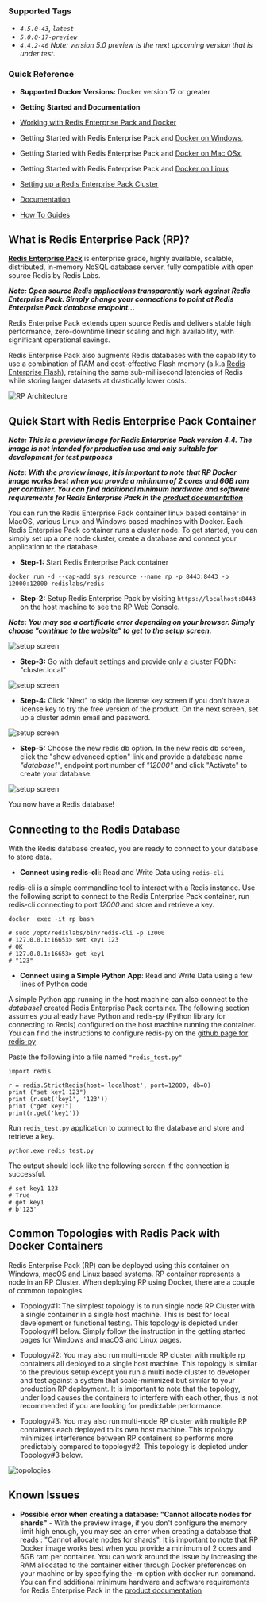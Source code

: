 ### Supported Tags
* _`4.5.0-43`_, _`latest`_
* _`5.0.0-17-preview`_
* _`4.4.2-46`_
_Note: version 5.0 preview is the next upcoming version that is under test._

### Quick Reference
* **Supported Docker Versions:**
Docker version 17 or greater

* **Getting Started and Documentation**
 * [Working with Redis Enterprise Pack and Docker](https://redislabs.com/redis-enterprise-documentation/installing-and-upgrading/docker/)
 * Getting Started with Redis Enterprise Pack and [Docker on Windows](https://redislabs.com/redis-enterprise-documentation/installing-and-upgrading/docker/windows/), 
 * Getting Started with Redis Enterprise Pack and [Docker on Mac OSx](https://redislabs.com/redis-enterprise-documentation/installing-and-upgrading/docker/macos/), 
 * Getting Started with Redis Enterprise Pack and [Docker on Linux](https://redislabs.com/redis-enterprise-documentation/installing-and-upgrading/docker/linux/)
 * [Setting up a Redis Enterprise Pack Cluster](https://redislabs.com/redis-enterprise-documentation/initial-setup-creating-a-new-cluster/)
 * [Documentation](https://redislabs.com/resources/redis-pack-documentation/)
 * [How To Guides](https://redislabs.com/resources/how-to-redis-enterprise/)

## What is Redis Enterprise Pack (RP)? ##
[**Redis Enterprise Pack**](https://redislabs.com/products/redis-pack/) is enterprise grade, highly available, scalable, distributed, in-memory NoSQL database server, fully compatible with open source Redis by Redis Labs.

**_Note: Open source Redis applications transparently work against Redis Enterprise Pack. Simply change your connections to point at Redis Enterprise Pack database endpoint..._**

Redis Enterprise Pack extends open source Redis and delivers stable high performance, zero-downtime linear scaling and high availability, with significant operational savings.

Redis Enterprise Pack also augments Redis databases with the capability to use a combination of RAM and cost-effective Flash memory (a.k.a [Redis Enterprise Flash](https://redislabs.com/products/redis-pack/flash-memory/)), retaining the same sub-millisecond latencies of Redis while storing larger datasets at drastically lower costs.

![RP Architecture](https://raw.githubusercontent.com/RedisLabs/DockerHub/master/images/general/redis_arch.jpeg)

## Quick Start with Redis Enterprise Pack Container ##

**_Note: This is a preview image for Redis Enterprise Pack version 4.4. The image is not intended for production use and only suitable for development for test purposes_**

**_Note: With the preview image, It is important to note that RP Docker image works best when you provde a minimum of 2 cores and 6GB ram per container. You can find additional minimum hardware and software requirements for Redis Enterprise Pack in the [product documentation](https://redislabs.com/redis-enterprise-documentation/installing-and-upgrading/hardware-software-requirements/)_** 

You can run the Redis Enterprise Pack container linux based container in MacOS, various Linux and Windows based machines with Docker. Each Redis Enterprise Pack container runs a cluster node. To get started, you can simply set up a one node cluster, create a database and connect your application to the database.

* **Step-1:** Start Redis Enterprise Pack container

`docker run -d --cap-add sys_resource --name rp -p 8443:8443 -p 12000:12000 redislabs/redis`

* **Step-2:** Setup Redis Enterprise Pack by visiting `https://localhost:8443` on the host machine to see the RP Web Console. 

**_Note: You may see a certificate error depending on your browser. Simply choose "continue to the website" to get to the setup screen._**

![setup screen](https://raw.githubusercontent.com/RedisLabs/DockerHub/master/images/mac/RP-SetupScreen.jpeg)

* **Step-3:** Go with default settings and provide only a cluster FQDN: "cluster.local"

![setup screen](https://raw.githubusercontent.com/RedisLabs/DockerHub/master/images/mac/RP-SetupScreen2.jpeg)

* **Step-4:** Click "Next" to skip the license key screen if you don't have a license key to try the free version of the product. On the next screen, set up a cluster admin email and password.

![setup screen](https://raw.githubusercontent.com/RedisLabs/DockerHub/master/images/mac/RP-SetupScreen4.jpeg)

* **Step-5:** Choose the new redis db option. In the new redis db screen, click the "show advanced option" link and provide a database name _"database1"_, endpoint port number of _"12000"_ and click "Activate" to create your database.

![setup screen](https://raw.githubusercontent.com/RedisLabs/DockerHub/master/images/mac/RP-DBScreen2.jpeg)

You now have a Redis database!

## Connecting to the Redis Database ##
With the Redis database created, you are ready to connect to your database to store data.

* **Connect using redis-cli**: Read and Write Data using `redis-cli`

redis-cli is a simple commandline tool to interact with a Redis instance. Use the following script to connect to the Redis Enterprise Pack container, run redis-cli connecting to port _12000_ and store and retrieve a key.

```
docker  exec -it rp bash

# sudo /opt/redislabs/bin/redis-cli -p 12000
# 127.0.0.1:16653> set key1 123
# OK
# 127.0.0.1:16653> get key1
# "123"
```
 

* **Connect using a Simple Python App**: Read and Write Data using a few lines of Python code

A simple Python app running in the host machine can also connect to the _database1_ created Redis Enterprise Pack container. The following section assumes you already have Python and redis-py (Python library for connecting to Redis) configured on the host machine running the container. You can find the instructions to configure redis-py on the [github page for redis-py](https://github.com/andymccurdy/redis-py)

Paste the following into a file named ```"redis_test.py"```

```
import redis

r = redis.StrictRedis(host='localhost', port=12000, db=0)
print ("set key1 123")
print (r.set('key1', '123'))
print ("get key1")
print(r.get('key1'))
```

Run ```redis_test.py``` application to connect to the database and store and retrieve a key.

```
python.exe redis_test.py
```

The output should look like the following screen if the connection is successful.

```
# set key1 123
# True
# get key1
# b'123'
```

## Common Topologies with Redis Pack with Docker Containers ##

Redis Enterprise Pack (RP) can be deployed using this container on Windows, macOS and Linux based systems. RP container represents a node in an RP Cluster. When deploying RP using Docker, there are a couple of common topologies.
* Topology#1: The simplest topology is to run single node RP Cluster with a single container in a single host machine. This is best for local development or functional testing. This topology is depicted under Topology#1 below. Simply follow the instruction in the getting started pages for Windows and macOS and Linux pages. 

* Topology#2: You may also run multi-node RP cluster with multiple rp containers all deployed to a single host machine. This topology is similar to the previous setup except you run a multi node cluster to developer and test against a system that scale-minimized but similar to your production RP deployment. It is important to note that the topology, under load causes the containers to interfere with each other, thus is not recommended if you are looking for predictable performance. 

* Topology#3: You may also run multi-node RP cluster with multiple RP containers each deployed to its own host machine. This topology minimizes interference between RP containers so performs more predictably compared to topology#2. This topology is depicted under Topology#3 below. 

![topologies](https://raw.githubusercontent.com/RedisLabs/DockerHub/master/images/general/topology.jpeg)


## Known Issues ##

* **Possible error when creating a database: "Cannot allocate nodes for shards"** - With the preview image, if you don't configure the memory limit high enough, you may see an error when creating a database that reads : "Cannot allocate nodes for shards". It is important to note that RP Docker image works best when you provide a minimum of 2 cores and 6GB ram per container. You can work around the issue by increasing the RAM allocated to the container either through Docker preferences on your machine or by specifying the -m option with docker run command. You can find additional minimum hardware and software requirements for Redis Enterprise Pack in the [product documentation](https://redislabs.com/redis-enterprise-documentation/installing-and-upgrading/hardware-software-requirements/) 
